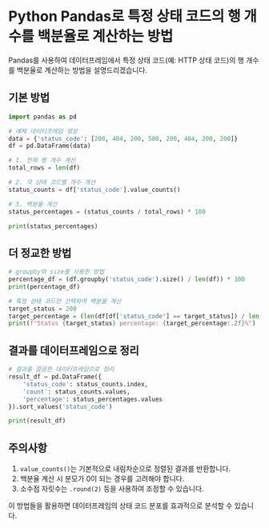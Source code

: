 # Python Pandas로 특정 상태 코드의 행 개수를 백분율로 계산하는 방법

Pandas를 사용하여 데이터프레임에서 특정 상태 코드(예: HTTP 상태 코드)의 행 개수를 백분율로 계산하는 방법을 설명드리겠습니다.

## 기본 방법

```python
import pandas as pd

# 예제 데이터프레임 생성
data = {'status_code': [200, 404, 200, 500, 200, 404, 200, 200]}
df = pd.DataFrame(data)

# 1. 전체 행 개수 계산
total_rows = len(df)

# 2. 각 상태 코드별 개수 계산
status_counts = df['status_code'].value_counts()

# 3. 백분율 계산
status_percentages = (status_counts / total_rows) * 100

print(status_percentages)
```

## 더 정교한 방법

```python
# groupby와 size를 사용한 방법
percentage_df = (df.groupby('status_code').size() / len(df)) * 100
print(percentage_df)

# 특정 상태 코드만 선택하여 백분율 계산
target_status = 200
target_percentage = (len(df[df['status_code'] == target_status]) / len(df)) * 100
print(f"Status {target_status} percentage: {target_percentage:.2f}%")
```

## 결과를 데이터프레임으로 정리

```python
# 결과를 깔끔한 데이터프레임으로 정리
result_df = pd.DataFrame({
    'status_code': status_counts.index,
    'count': status_counts.values,
    'percentage': status_percentages.values
}).sort_values('status_code')

print(result_df)
```

## 주의사항

1. `value_counts()`는 기본적으로 내림차순으로 정렬된 결과를 반환합니다.
2. 백분율 계산 시 분모가 0이 되는 경우를 고려해야 합니다.
3. 소수점 자릿수는 `.round(2)` 등을 사용하여 조정할 수 있습니다.

이 방법들을 활용하면 데이터프레임의 상태 코드 분포를 효과적으로 분석할 수 있습니다.